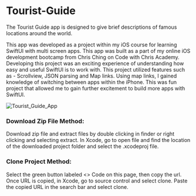 # Tourist-Guide

The Tourist Guide app is designed to give brief descriptions of famous locations around the world. 

This app was developed as a project within my iOS course for learning SwiftUI with multi screen apps. This app was built as a part of my online iOS development bootcamp from Chris Ching on Code with Chris Academy. 
Developing this project was an exciting experience of understanding how easy and useful SwiftUI is to work with. 
This project utilized features such as - Scrollview, JSON parsing and Map links. Using map links, I gained knowledge of switching between apps within the iPhone. 
This was fun project that allowed me to gain further excitement to build more apps with SwiftUI. 

![Tourist_Guide_App](https://github.com/TratonGossink/Tourist-Guide/assets/79613749/c811d1f9-493b-41e7-9733-759d67a11c9a)


### Download Zip File Method:
Download zip file and extract files by double clicking in finder or right clicking and selecting extract. 
In Xcode, go to open file and find the location of the downloaded project folder and select the .xcodeproj file.

### Clone Project Method:
Select the green button labeled <> Code on this page, then copy the url. 
Once URL is copied, in Xcode, go to source control and select clone. Paste the copied URL in the search bar and select clone.

